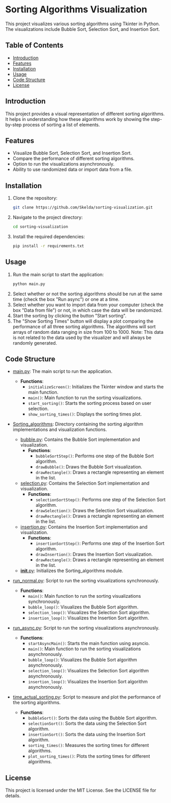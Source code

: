 # Sorting Algorithms Visualization

This project visualizes various sorting algorithms using Tkinter in Python. The visualizations include Bubble Sort, Selection Sort, and Insertion Sort.

## Table of Contents

- [Introduction](#introduction)
- [Features](#features)
- [Installation](#installation)
- [Usage](#usage)
- [Code Structure](#code-structure)
- [License](#license)

## Introduction

This project provides a visual representation of different sorting algorithms. It helps in understanding how these algorithms work by showing the step-by-step process of sorting a list of elements.

## Features

- Visualize Bubble Sort, Selection Sort, and Insertion Sort.
- Compare the performance of different sorting algorithms.
- Option to run the visualizations asynchronously.
- Ability to use randomized data or import data from a file.

## Installation

1. Clone the repository:
    ```sh
    git clone https://github.com/Skelda/sorting-visualization.git
    ```
2. Navigate to the project directory:
    ```sh
    cd sorting-visualization
    ```
3. Install the required dependencies:
    ```sh
    pip install -r requirements.txt
    ```

## Usage

1. Run the main script to start the application:
    ```sh
    python main.py
    ```
2. Select whether or not the sorting algorithms should be run at the same time (check the box "Run async") or one at a time.
3. Select whether you want to import data from your computer (check the box "Data from file") or not, in which case the data will be randomized.
4. Start the sorting by clicking the button "Start sorting".
5. The "Show Sorting Times" button will display a plot comparing the performance of all three sorting algorithms. The algorithms will sort arrays of random data ranging in size from 100 to 1000. Note: This data is not related to the data used by the visualizer and will always be randomly generated.

## Code Structure

- [main.py](https://github.com/Skelda/Zapoctak/blob/main/main.py): The main script to run the application.
    - **Functions**:
        - `initializeScreen()`: Initializes the Tkinter window and starts the main function.
        - `main()`: Main function to run the sorting visualizations.
        - `start_sorting()`: Starts the sorting process based on user selection.
        - `show_sorting_times()`: Displays the sorting times plot.

- [Sorting_algorithms](https://github.com/Skelda/Zapoctak/tree/main/Sorting_algorithms): Directory containing the sorting algorithm implementations and visualization functions.
    - [bubble.py](https://github.com/Skelda/Zapoctak/blob/main/Sorting_algorithms/bubble.py): Contains the Bubble Sort implementation and visualization.
        - **Functions**:
            - `bubbleSortStep()`: Performs one step of the Bubble Sort algorithm.
            - `drawBubble()`: Draws the Bubble Sort visualization.
            - `drawRectangle()`: Draws a rectangle representing an element in the list.
    - [selection.py](https://github.com/Skelda/Zapoctak/blob/main/Sorting_algorithms/selection.py): Contains the Selection Sort implementation and visualization.
        - **Functions**:
            - `selectionSortStep()`: Performs one step of the Selection Sort algorithm.
            - `drawSelection()`: Draws the Selection Sort visualization.
            - `drawRectangle()`: Draws a rectangle representing an element in the list.
    - [insertion.py](https://github.com/Skelda/Zapoctak/blob/main/Sorting_algorithms/insertion.py): Contains the Insertion Sort implementation and visualization.
        - **Functions**:
            - `insertionSortStep()`: Performs one step of the Insertion Sort algorithm.
            - `drawInsertion()`: Draws the Insertion Sort visualization.
            - `drawRectangle()`: Draws a rectangle representing an element in the list.
    - [__init__.py](https://github.com/Skelda/Zapoctak/blob/main/Sorting_algorithms/__init__.py): Initializes the Sorting_algorithms module.

- [run_normal.py](https://github.com/Skelda/Zapoctak/blob/main/run_normal.py): Script to run the sorting visualizations synchronously.
    - **Functions**:
        - `main()`: Main function to run the sorting visualizations synchronously.
        - `bubble_loop()`: Visualizes the Bubble Sort algorithm.
        - `selection_loop()`: Visualizes the Selection Sort algorithm.
        - `insertion_loop()`: Visualizes the Insertion Sort algorithm.

- [run_async.py](https://github.com/Skelda/Zapoctak/blob/main/run_async.py): Script to run the sorting visualizations asynchronously.
    - **Functions**:
        - `startAsyncMain()`: Starts the main function using asyncio.
        - `main()`: Main function to run the sorting visualizations asynchronously.
        - `bubble_loop()`: Visualizes the Bubble Sort algorithm asynchronously.
        - `selection_loop()`: Visualizes the Selection Sort algorithm asynchronously.
        - `insertion_loop()`: Visualizes the Insertion Sort algorithm asynchronously.

- [time_actual_sorting.py](https://github.com/Skelda/Zapoctak/blob/main/time_actual_sorting.py): Script to measure and plot the performance of the sorting algorithms.
    - **Functions**:
        - `bubbleSort()`: Sorts the data using the Bubble Sort algorithm.
        - `selectionSort()`: Sorts the data using the Selection Sort algorithm.
        - `insertionSort()`: Sorts the data using the Insertion Sort algorithm.
        - `sorting_times()`: Measures the sorting times for different algorithms.
        - `plot_sorting_times()`: Plots the sorting times for different algorithms.

## License

This project is licensed under the MIT License. See the LICENSE file for details.
